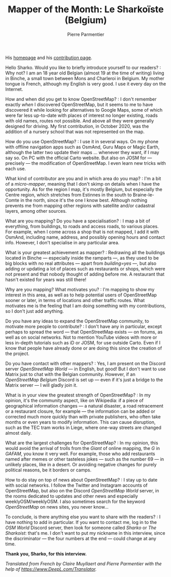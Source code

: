 ﻿---
title: "Mapper of the Month: Le Sharkoïste (Belgium)"
categories: ["motm"]
author: Pierre Parmentier
---

His [homepage](https://www.openstreetmap.org/user/LeSharkoiste) and his [contribution page](http://hdyc.neis-one.org/?LeSharkoiste).

Hello Sharko. Would you like to briefly introduce yourself to our readers?
: Why not? I am an 18 year old Belgian (almost 19 at the time of writing) living in Binche, a small town between Mons and Charleroi in Belgium. My mother tongue is French, although my English is very good. I use it every day on the Internet.

<!--more-->

How and when did you get to know OpenStreetMap?
: I don't remember exactly *when* I discovered OpenStreetMap, but it seems to me to have discovered it while looking for alternatives to Google Maps, some of which were far less up-to-date with places of interest no longer existing, roads with old names, routes not possible. And above all they were generally designed for driving. My first contribution, in October 2020, was the addition of a nursery school that was not represented on the map.

How do you use OpenStreetMap?
: I use it in several ways. On my phone with offline navigation apps such as OsmAnd, Guru Maps or Magic Earth, although the latter two update their maps … whenever they want, if I may say so. On PC with the official Carto website. But also on JOSM for — precisely — the modification of OpenStreetMap. I even learn new tricks with each use.

What kind of contributor are you and in which area do you map?
: I'm a bit of a *micro-mapper*, meaning that I don't skimp on details when I have the opportunity. As for the region I map, it's mostly Belgium, but especially the Centre region, which stretches from Estinnes in the south to Braine-le-Comte in the north, since it's the one I know best. Although nothing prevents me from mapping other regions with satellite and/or cadastral layers, among other sources.

What are you mapping? Do you have a specialisation?
: I map a bit of everything, from buildings, to roads and access roads, to various places. For example, when I come across a shop that is not mapped, I add it with OsmAnd, including name, address, and possibly opening hours and contact info. However, I don't specialise in any particular area.

What is your greatest achievement as mapper?
: Redrawing all the buildings located in Binche — especially inside the ramparts —, as they used to be big blocks with no real attributes — apart from *building=yes* —, but also adding or updating a lot of places such as restaurants or shops, which were not present and that nobody thought of adding before me. A restaurant that hasn't existed for years was still there!

Why are you mapping? What motivates you?
: I'm mapping to show my interest in this area, as well as to help potential users of OpenStreetMap sooner or later, in terms of locations and other traffic routes. What motivates me is the feeling that I am doing something with my contributions, so I don't just add anything.

Do you have any ideas to expand the OpenStreetMap community, to motivate more people to contribute?
: I don't have any in particular, except perhaps to spread the word — that OpenStreetMap exists — on forums, as well as on social networks. Not to mention YouTube videos with more or less in-depth tutorials such as iD or JOSM, for use outside Carto. Even if I know that people have already done or are doing this since the creation of the project.

Do you have contact with other mappers?
: Yes, I am present on the Discord server *OpenStreetMap World* — in English, but good! But I don't want to use Matrix just to chat with the Belgian community. However, if an *OpenStreetMap Belgium* Discord is set up — even if it's just a bridge to the Matrix server — I will gladly join it.

What is in your view the greatest strength of OpenStreetMap?
: In my opinion, it's the community aspect, like on Wikipedia: if a piece of geographical information changes — a natural disaster, a road retracement or a restaurant closure, for example — the information can be added or corrected much more quickly than with private publishers, who often take months or even years to modify information. This can cause disruption, such as the TEC tram works in Liege, where one-way streets are changed almost daily.

What are the largest challenges for OpenStreetMap?
: In my opinion, this would avoid the arrival of trolls from the *Giant* of online mapping, the *G* in *GAFAM*, you know it very well. For example, those who add restaurants named after memes or other tasteless jokes — such as the number 69 — in unlikely places, like in a desert. Or avoiding negative changes for purely political reasons, be it borders or camps.

How to do stay on top of news about OpenStreetMap?
: I stay up to date with social networks. I follow the Twitter and Instagram accounts of OpenStreetMap, but also on the Discord *OpenStreetMap World* server, in the rooms dedicated to updates and other news and especially weeklyOSM/weeklyOSM. I also sometimes search for the keyword *OpenStreetMap* on news sites, you never know...

To conclude, is there anything else you want to share with the readers?
: I have nothing to add in particular. If you want to contact me, log in to the *OSM World* Discord server, then look for someone called *Sharko* or *The Sharkoist*: that's me. I don't want to put my nickname in this interview, since the discriminator — the four numbers at the end — could change at any time.

**Thank you, Sharko, for this interview.**

*Translated from French by Claire Muyllaert and Pierre Parmentier with the help of <https://www.DeepL.com/Translator>.*
